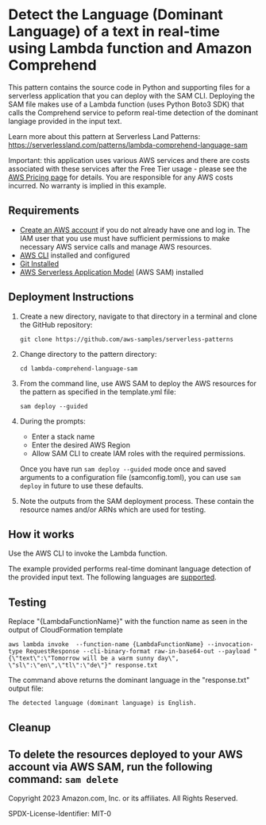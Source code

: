 # Detect the Language (Dominant Language) of a text in real-time using Lambda function and Amazon Comprehend

This pattern contains the source code in Python and supporting files for a serverless application that you can deploy with the SAM CLI. Deploying the SAM file makes use of a Lambda function (uses Python Boto3 SDK) that calls the Comprehend service to peform real-time detection of the dominant langiage provided in the input text.

Learn more about this pattern at Serverless Land Patterns: https://serverlessland.com/patterns/lambda-comprehend-language-sam

Important: this application uses various AWS services and there are costs associated with these services after the Free Tier usage - please see the [AWS Pricing page](https://aws.amazon.com/pricing/) for details. You are responsible for any AWS costs incurred. No warranty is implied in this example.

## Requirements

* [Create an AWS account](https://portal.aws.amazon.com/gp/aws/developer/registration/index.html) if you do not already have one and log in. The IAM user that you use must have sufficient permissions to make necessary AWS service calls and manage AWS resources.
* [AWS CLI](https://docs.aws.amazon.com/cli/latest/userguide/install-cliv2.html) installed and configured
* [Git Installed](https://git-scm.com/book/en/v2/Getting-Started-Installing-Git)
* [AWS Serverless Application Model](https://docs.aws.amazon.com/serverless-application-model/latest/developerguide/serverless-sam-cli-install.html) (AWS SAM) installed

## Deployment Instructions

1. Create a new directory, navigate to that directory in a terminal and clone the GitHub repository:
    ``` 
    git clone https://github.com/aws-samples/serverless-patterns
    ```
1. Change directory to the pattern directory:
    ```
    cd lambda-comprehend-language-sam
    ```
1. From the command line, use AWS SAM to deploy the AWS resources for the pattern as specified in the template.yml file:
    ```
    sam deploy --guided
    ```
1. During the prompts:
    * Enter a stack name
    * Enter the desired AWS Region
    * Allow SAM CLI to create IAM roles with the required permissions.

    Once you have run `sam deploy --guided` mode once and saved arguments to a configuration file (samconfig.toml), you can use `sam deploy` in future to use these defaults.

1. Note the outputs from the SAM deployment process. These contain the resource names and/or ARNs which are used for testing.

## How it works

Use the AWS CLI to invoke the Lambda function.

The example provided  performs real-time dominant language detection of the provided input text. The following languages are [supported](https://docs.aws.amazon.com/comprehend/latest/dg/supported-languages.html).

## Testing

Replace "{LambdaFunctionName}" with the function name as seen in the output of CloudFormation template

```
aws lambda invoke  --function-name {LambdaFunctionName} --invocation-type RequestResponse --cli-binary-format raw-in-base64-out --payload "{\"text\":\"Tomorrow will be a warm sunny day\", \"sl\":\"en\",\"tl\":\"de\"}" response.txt
```

The command above returns the dominant language in the "response.txt" output file:
```
The detected language (dominant language) is English.
```

## Cleanup
 
To delete the resources deployed to your AWS account via AWS SAM, run the following command:
    ```
    sam delete
    ```
----
Copyright 2023 Amazon.com, Inc. or its affiliates. All Rights Reserved.

SPDX-License-Identifier: MIT-0
